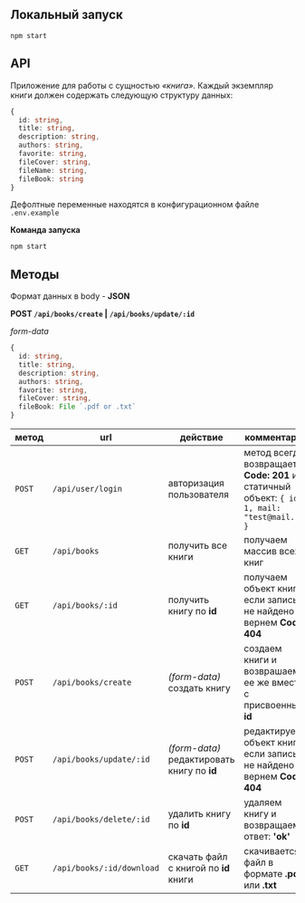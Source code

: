 ## Локальный запуск

`npm start`

## API

Приложение для работы с сущностью _«книга»_. Каждый экземпляр книги должен содержать следующую структуру данных:

```typescript
{
  id: string,
  title: string,
  description: string,
  authors: string,
  favorite: string,
  fileCover: string,
  fileName: string,
  fileBook: string
}
```

Дефолтные переменные находятся в конфигурационном файле `.env.example`

**Команда запуска**

`npm start`

## Методы

Формат данных в body - **JSON**

**POST `/api/books/create` | `/api/books/update/:id`**

_form-data_

```typescript
{
  id: string,
  title: string,
  description: string,
  authors: string,
  favorite: string,
  fileCover: string,
  fileBook: File `.pdf or .txt`
}
```

| метод  | url                       | действие                                    | комментарий                                                                                 |
| ------ | ------------------------- | ------------------------------------------- | ------------------------------------------------------------------------------------------- |
| `POST` | `/api/user/login`         | авторизация пользователя                    | метод всегда возвращает **Code: 201** и статичный объект: `{ id: 1, mail: "test@mail.ru" }` |
| `GET`  | `/api/books`              | получить все книги                          | получаем массив всех книг                                                                   |
| `GET`  | `/api/books/:id`          | получить книгу по **id**                    | получаем объект книги, если запись не найдено вернем **Code: 404**                          |
| `POST` | `/api/books/create`       | _(form-data)_ создать книгу                 | создаем книги и возврашаем ее же вместе с присвоенным **id**                                |
| `POST` | `/api/books/update/:id`   | _(form-data)_ редактировать книгу по **id** | редактируем объект книги, если запись не найдено вернем **Code: 404**                       |
| `POST` | `/api/books/delete/:id`   | удалить книгу по **id**                     | удаляем книгу и возвращаем ответ: **'ok'**                                                  |
| `GET`  | `/api/books/:id/download` | скачать файл с книгой по **id** книги       | скачивается файл в формате **.pdf** или **.txt**                                            |
